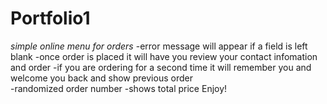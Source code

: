 # Portfolio1
*simple online menu for orders*
-error message will appear if a field is left blank 
-once order is placed it will have you review your contact infomation and order 
-if you are ordering for a second time it will remember you and welcome you back
and show previous order   
-randomized order number
-shows total price
Enjoy!